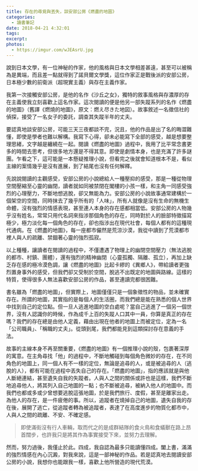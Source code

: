 ```yaml
---
title: 存在的尋覓與丟失，談安部公房《燃盡的地圖》
categories:
  - 讀書筆記
date: 2018-04-21 4:32:01
tags:
excerpt: 
photos: 
  - https://imgur.com/wJEAsrU.jpg
---
```


說到日本文學，有一位神秘的作家，他的風格與日本文學相差甚遠，甚至可以被稱為是異端，而且差一點就得到了諾貝爾文學獎，這位作家正是戰後派的安部公房，日本極少數的前衛派（超現實主義）與存在主義作家。

我第一次接觸安部公房，是他的名作《沙丘之女》，獨特的敘事風格與存濃厚的存在主義使我立刻喜歡上這名作家。這次閱讀的便是他另一部失蹤系列的名作《燃盡的地圖》（舊譯《燃燒的地圖》，原文：燃え尽きた地図）。故事敘述一名徵信社的偵探，接受了一名女子的委託，調查其失蹤半年的丈夫。

要認真地談安部公房，可能三天三夜都談不完，況且，他的作品是出了名的晦澀難懂，即使是學者也難以解構。我寫下心得，卻未必能寫下全部的感受，越是想要整理思緒，文字越是纏繞在一起。閱讀《燃盡的地圖》過程中，我用了比平常念書更多的時間去思考，但很多地方還是不得其意。即使是劇情本身，也是充滿了許多謎團。乍看之下，這可能是一本懸疑推理小說，但看完之後就會知道根本不是，看似主線的案情幾乎是沒有進展，到了結尾也沒有任何解釋。

先說說閱讀的主觀感受，安部公房的小說總給人一種壓抑的感受，那是一種從物理空間壓縮至心靈的幽閉，讀者就如同被禁閉在閣樓的小孩一樣，和主角一同感受強烈的心理壓力，不斷地想逃脫，卻又無能為力。安部公房的小說故事通常建構於一個架空的空間，同時抹去了幾乎所有的「人味」，所有人就像是沒有生命的無機生命體，沒有強烈的情感表現，甚至連人本身的存在感都相當低。安部公房的人物幾乎沒有姓名，常常只用代名詞來指涉那個角色的存在，同時對於人的臉部特徵描寫極少，極力淡化每一個角色的存在，卻也指涉出在現代社會，每個人都有的這種現代通病。在《燃盡的地圖》，每一座都市儼然是荒涼沙漠，我從中讀到了荒漠都市裡人與人的疏離、禁錮著心靈的強烈孤寂。

以上種種，讓讀者在閱讀的過程中，不僅遭遇了物理上的幽閉空間壓力（無法逃脫的都市、村鎮、團體），還有強烈的精神幽閉（心靈孤獨、隔離、孤立），再加上缺乏存在感的極冷漠色調，讓《燃盡的地圖》比起卡繆的《異鄉人》，帶給讀者更強烈置身事外的感受，但我們卻又受制於空間，脫逃不出既定的地圖與路線。這樣的特質，使得很多人無法喜歡安部公房的作品，甚至連讀完都很困難。

書名雖為「燃盡的地圖」，但實際上，地圖僅僅只是一個象徵性的物品，並未確實存在。所謂的地圖，其實指的是每個人的生活圈，而我們總是能在熟悉的個人世界中找到自己的定位點。但一旦人逃進地圖的空白處呢？當自己逃進了一個另一個世界，沒有人認識你的時候，作為成千上百的失蹤人口其中一員，你算是真正的存在嗎？我們的存在總是由他人定義，藉由出現在他者的地圖上而被定位，定為一名「公司職員」、「稱職的丈夫」。從頭到尾，我們都能見到這類探討存在意義的手法。

故事的主線本身不再至關重要，《燃盡的地圖》有一個推理小說的殼，包裹著深厚的寓意。在主角尋找「他」的過程中，不斷地觸碰到每個角色微妙的存在，在不同角色的地圖上，同一個人有不一樣的定位，無論是追尋的人，或是被追尋的人（逃脫的人），都有可能在過程中丟失自己的存在。「燃盡的地圖」，指的應該就是與他人斷絕連結，甚至遺失自我的失蹤者。人與人之間的關係或許也是這樣，我們不斷地追尋他人，將其列入自己地圖的一點；也不斷被追尋，被納入他人的地圖中。而我們也都或多或少曾想要逃脫這張地圖，於是我們旅行、度假，甚至是離家出走。為他人的存在，是一件疲倦的事。所以，追蹤者在燒掉自己的地圖，遺失自我的存在後，展開了逃亡，從追蹤者轉為被追蹤者，表達了在高度進步的物質化都市中，人與人之間的疏離、不安、不確定感。

> 即使滿街沒有行人車輛，取而代之的是成群結隊的食火鳥和食蟻獸在路上昂首闊步，也許我只是將其作為事實接受下來，並努力去理解。

然而，努力過後，我僅止於此。四成，我自認為最多只能讀懂四成。闔上書，滿滿的強烈情感在內心沉澱，對我來說，這是一部神秘的作品。若是認真地去閱讀安部公房的小說，我想你也能跟我一樣，喜歡上他所營造的現代荒漠。